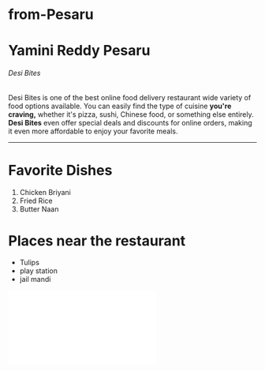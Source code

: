 # from-Pesaru
# Yamini Reddy Pesaru
###### Desi Bites
Desi Bites is one of the best online food delivery restaurant wide variety of food options available. You can easily find the type of cuisine **you're craving,** whether it's pizza, sushi, Chinese food, or something else entirely. **Desi Bites** even offer special deals and discounts for online orders, making it even more affordable to enjoy your favorite meals.

---

# Favorite Dishes
<ol>
<li>Chicken Briyani</li>
<li>Fried Rice</li>
<li>Butter Naan</li>
</ol>

# Places near the restaurant

<ul>
<li>Tulips</li>
<li>play station</li>
<li>jail mandi</li>
</ul>

![AboutYamini](MyMedia.md)
